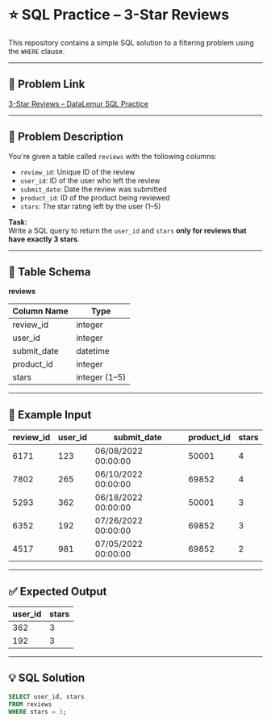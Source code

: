 # ⭐ SQL Practice – 3-Star Reviews

This repository contains a simple SQL solution to a filtering problem using the `WHERE` clause.

---

## 📌 Problem Link

[3-Star Reviews – DataLemur SQL Practice](https://datalemur.com/questions/sql-where-practice-exercise)

---

## 🧠 Problem Description

You're given a table called `reviews` with the following columns:

- `review_id`: Unique ID of the review
- `user_id`: ID of the user who left the review  
- `submit_date`: Date the review was submitted
- `product_id`: ID of the product being reviewed
- `stars`: The star rating left by the user (1–5)

**Task:**  
Write a SQL query to return the `user_id` and `stars` **only for reviews that have exactly 3 stars**.

---

## 🧾 Table Schema

**reviews**

| Column Name | Type         |
|-------------|--------------|
| review_id   | integer      |
| user_id     | integer      |
| submit_date | datetime     |
| product_id  | integer      |
| stars       | integer (1–5)|

---

## 🧪 Example Input

| review_id | user_id | submit_date         | product_id | stars |
|-----------|---------|---------------------|------------|-------|
| 6171      | 123     | 06/08/2022 00:00:00 | 50001      | 4     |
| 7802      | 265     | 06/10/2022 00:00:00 | 69852      | 4     |
| 5293      | 362     | 06/18/2022 00:00:00 | 50001      | 3     |
| 6352      | 192     | 07/26/2022 00:00:00 | 69852      | 3     |
| 4517      | 981     | 07/05/2022 00:00:00 | 69852      | 2     |

---

## ✅ Expected Output

| user_id | stars |
|---------|-------|
| 362     | 3     |
| 192     | 3     |

---

## 💡 SQL Solution

```sql
SELECT user_id, stars
FROM reviews
WHERE stars = 3;
